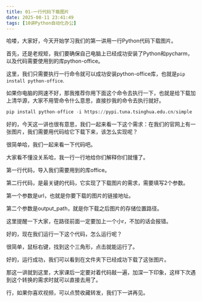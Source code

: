 ```yaml
---
title: 01-一行代码下载图片
date: 2025-08-11 23:41:49
tags: [10讲Python自动化办公]
---
```

哈喽，大家好，今天开始学习我们的第一讲用一行Python代码下载图片。

首先，还是老规矩，我们要确保自己电脑上已经成功安装了Python和pycharm，以及代码需要使用到的库python-office。

这里，我们只需要执行一行命令就可以成功安装python-office库，也就是`pip install python-office`.

如果你电脑的网速不好，那我推荐你用下面这个命令去执行一下，也就是给下载加上清华源，大家不用管命令什么意思，直接抄我的命令去执行就好。

```python
pip install python-office -i https://pypi.tuna.tsinghua.edu.cn/simple
```
好的，今天这一讲也很有意思，我们一起来看一下这个需求：在我们的官网上有一张图片，我们需要用代码给它下载下来，该怎么实现呢？

很简单哈，我们一起来看一下代码吧。

大家看不懂没关系哈，我一行一行地给你们解释你们就懂了。

第一行代码，导入我们需要用到的库office。

第二行代码，是最关键的代码，它实现了下载图片的需求，需要填写2个参数。

第一个参数是url，也就是你要下载的图片的链接地址。

第二个参数是output_path，就是你下载之后图片的存储位置路径。


这里提醒一下大家，在路径前面一定要加上一个小r，不加的话会报错。

好的，现在我们运行一下这个代码，怎么运行呢？

很简单，鼠标右键，找到这个三角形，点击就能运行了。

好的，运行成功，我们可以看到在文件夹下已经成功下载了这张图片。

那这一讲就到这里，大家课后一定要对着代码敲一遍，加深一下印象，这样下次遇到这个转换的需求时就可以直接去用了。

行，如果你喜欢视频，可以点赞收藏转发，我们下一讲再见。






